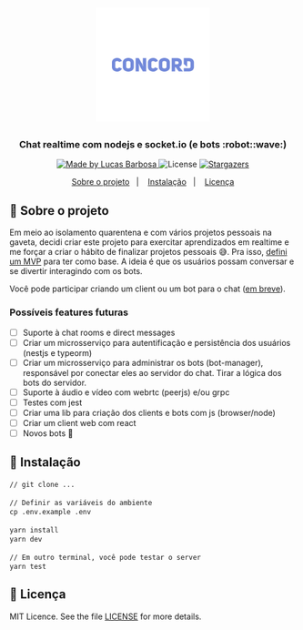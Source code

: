 <h1 align="center">
  <img alt="Concord" title="Concord" src=".github/concord-logo.png" width="200px" />
</h1>

<h3 align="center">
  Chat realtime com nodejs e socket.io (e bots :robot::wave:)
</h3>

<p align="center">
  <a href="https://github.com/llbarbosas">
    <img alt="Made by Lucas Barbosa" src="https://img.shields.io/badge/made%20by-llbarbosas-7289DA?style=flat-square">
  </a>

  <img alt="License" src="https://img.shields.io/badge/licence-MIT-7289DA?style=flat-square">

  <a href="https://github.com/llbarbosas/quarentena-chat-server/stargazers">
    <img alt="Stargazers" src="https://img.shields.io/github/stars/llbarbosas/quarentena-chat-server?color=7289DA&style=flat-square">
  </a>
</p>

<p align="center">
  <a href="#rocket-sobre-o-projeto">Sobre o projeto</a>&nbsp;&nbsp;&nbsp;|&nbsp;&nbsp;&nbsp;
  <a href="#runner-instalação">Instalação</a>&nbsp;&nbsp;&nbsp;|&nbsp;&nbsp;&nbsp;
  <a href="#memo-licença">Licença</a>
</p>

## :rocket: Sobre o projeto
Em meio ao isolamento quarentena e com vários projetos pessoais na gaveta, decidi criar este projeto para exercitar aprendizados em realtime e me forçar a criar o hábito de finalizar projetos pessoais :sweat_smile:. Pra isso, [defini um MVP](docs/mvp.md) para ter como base. A ideia é que os usuários possam conversar e se divertir interagindo com os bots.

Você pode participar criando um client ou um bot para o chat (<a href="#possíveis-features-futuras">em breve</a>).

### Possíveis features futuras
* [ ] Suporte à chat rooms e direct messages
* [ ] Criar um microsserviço para autentificação e persistência dos usuários (nestjs e typeorm)
* [ ] Criar um microsserviço para administrar os bots (bot-manager), responsável por conectar eles ao servidor do chat. Tirar a lógica dos bots do servidor.
* [ ] Suporte à áudio e vídeo com webrtc (peerjs) e/ou grpc
* [ ] Testes com jest
* [ ] Criar uma lib para criação dos clients e bots com js (browser/node)
* [ ] Criar um client web com react
* [ ] Novos bots :robot:

## :runner: Instalação
```
// git clone ...

// Definir as variáveis do ambiente
cp .env.example .env

yarn install
yarn dev

// Em outro terminal, você pode testar o server
yarn test
```

## :memo: Licença

MIT Licence. See the file [LICENSE](LICENSE) for more details.

